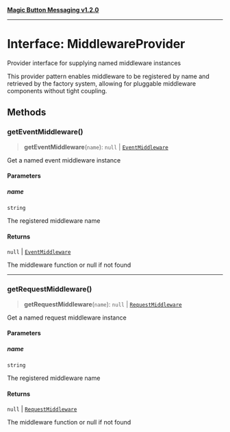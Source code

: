 [**Magic Button Messaging v1.2.0**](../README.md)

***

# Interface: MiddlewareProvider

Provider interface for supplying named middleware instances

This provider pattern enables middleware to be registered by name
and retrieved by the factory system, allowing for pluggable
middleware components without tight coupling.

## Methods

### getEventMiddleware()

> **getEventMiddleware**(`name`): `null` \| [`EventMiddleware`](../type-aliases/EventMiddleware.md)

Get a named event middleware instance

#### Parameters

##### name

`string`

The registered middleware name

#### Returns

`null` \| [`EventMiddleware`](../type-aliases/EventMiddleware.md)

The middleware function or null if not found

***

### getRequestMiddleware()

> **getRequestMiddleware**(`name`): `null` \| [`RequestMiddleware`](../type-aliases/RequestMiddleware.md)

Get a named request middleware instance

#### Parameters

##### name

`string`

The registered middleware name

#### Returns

`null` \| [`RequestMiddleware`](../type-aliases/RequestMiddleware.md)

The middleware function or null if not found
